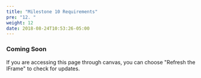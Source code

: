 ```yaml
---
title: "Milestone 10 Requirements"
pre: "12. "
weight: 12
date: 2018-08-24T10:53:26-05:00
---
```


### Coming Soon

If you are accessing this page through canvas, you can choose "Refresh the IFrame" to check for updates.
